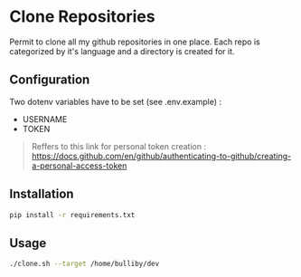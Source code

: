 # Clone Repositories

Permit to clone all my github repositories in one place. Each repo is categorized by it's language and a directory is created for it.

## Configuration

Two dotenv variables have to be set  (see .env.example) :

* USERNAME
* TOKEN

> Reffers to this link for personal token creation : https://docs.github.com/en/github/authenticating-to-github/creating-a-personal-access-token

## Installation

```bash
pip install -r requirements.txt
```

## Usage

```bash
./clone.sh --target /home/bulliby/dev
```
